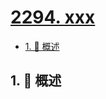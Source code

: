 # [2294. xxx](https://github.com/Tdahuyou/TNotes.leetcode/tree/main/notes/2294.%20xxx)

<!-- region:toc -->

- [1. 📝 概述](#1--概述)

<!-- endregion:toc -->

## 1. 📝 概述
